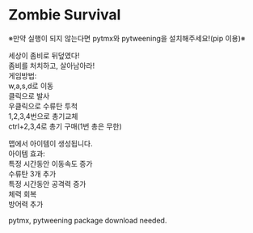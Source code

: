 # Zombie Survival  
※만약 실행이 되지 않는다면 pytmx와 pytweening을 설치해주세요!(pip 이용)※  

세상이 좀비로 뒤덮였다!  
좀비를 처치하고, 살아남아라!  
게임방법:  
w,a,s,d로 이동  
클릭으로 발사  
우클릭으로 수류탄 투척  
1,2,3,4번으로 총기교체  
ctrl+2,3,4로 총기 구매(1번 총은 무한)  

맵에서 아이템이 생성됩니다.  
아이템 효과:  
특정 시간동안 이동속도 증가  
수류탄 3개 추가  
특정 시간동안 공격력 증가  
체력 회복  
방어력 추가  

pytmx, pytweening package download needed.

